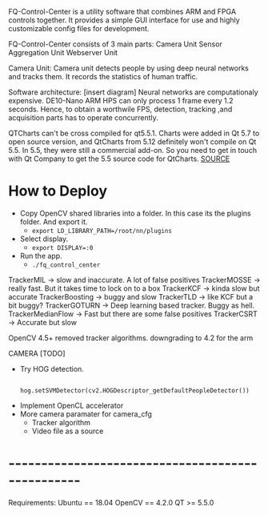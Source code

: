 FQ-Control-Center is a utility software that combines ARM and FPGA controls together. It provides a simple GUI interface for use and highly customizable config files for development.

FQ-Control-Center consists of 3 main parts:
Camera Unit
Sensor Aggregation Unit
Webserver Unit

Camera Unit:
Camera unit detects people by using deep neural networks and tracks them. It records the statistics of human traffic.

Software architecture:
[insert diagram]
Neural networks are computationaly expensive. DE10-Nano ARM HPS can only process 1 frame every 1.2 seconds. Hence, to obtain a worthwile FPS, detection, tracking ,and acquisition parts has to operate concurrently.





QTCharts can't be cross compiled for qt5.5.1.
Charts were added in Qt 5.7 to open source version, and QtCharts from 5.12 definitely won't compile on Qt 5.5.
In 5.5, they were still a commercial add-on. So you need to get in touch with Qt Company to get the 5.5 source code for QtCharts.
[SOURCE](https://forum.qt.io/topic/104170/qtconfig-is-not-a-recognized-test-function/5)

# How to Deploy
- Copy OpenCV shared libraries into a folder. In this case its the plugins folder. And export it.
    - ```export LD_LIBRARY_PATH=/root/nn/plugins``` 
- Select display.
    - ```export DISPLAY=:0```
- Run the app.
    - ```./fq_control_center```

TrackerMIL -> slow and inaccurate. A lot of false positives
TrackerMOSSE -> really fast. But it takes time to lock on to a box
TrackerKCF -> kinda slow but accurate
TrackerBoosting -> buggy and slow
TrackerTLD -> like KCF but a bit buggy?
TrackerGOTURN -> Deep learning based tracker. Buggy as hell.
TrackerMedianFlow -> Fast but there are some false positives
TrackerCSRT -> Accurate but slow

OpenCV 4.5+ removed tracker algorithms.
downgrading to 4.2 for the arm

CAMERA [TODO]

- Try HOG detection.
    ``` hog = cv2.HOGDescriptor()
        hog.setSVMDetector(cv2.HOGDescriptor_getDefaultPeopleDetector())
    ```
- Implement OpenCL accelerator
- More camera paramater for camera_cfg
    - Tracker algorithm
    - Video file as a source
# -------------------------------------------------
Requirements:
Ubuntu == 18.04
OpenCV == 4.2.0
QT >= 5.5.0
